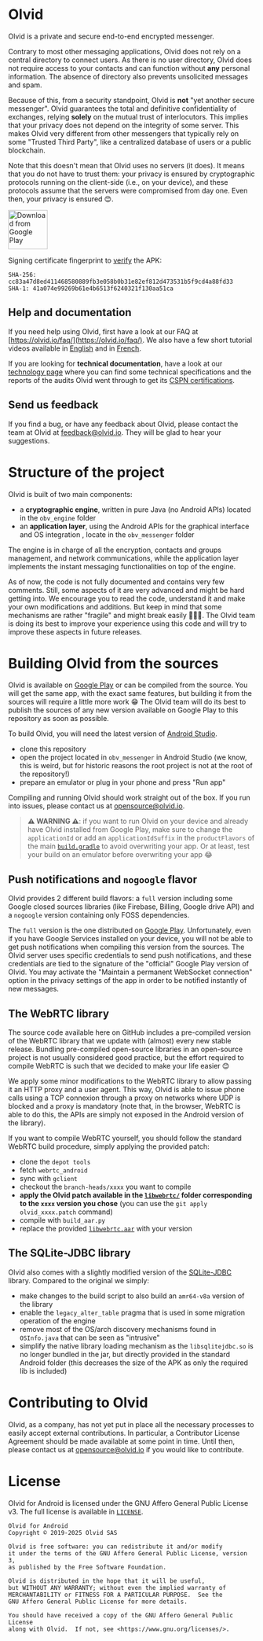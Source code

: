 # Olvid

Olvid is a private and secure end-to-end encrypted messenger.

Contrary to most other messaging applications, Olvid does not rely on a central directory to connect users. As there is no user directory, Olvid does not require access to your contacts and can function without **any** personal information. The absence of directory also prevents unsolicited messages and spam.

Because of this, from a security standpoint, Olvid is **not** "yet another secure messenger". Olvid guarantees the total and definitive confidentiality of exchanges, relying **solely** on the mutual trust of interlocutors. This implies that your privacy does not depend on the integrity of some server. This makes Olvid very different from other messengers that typically rely on some "Trusted Third Party", like a centralized database of users or a public blockchain.

Note that this doesn't mean that Olvid uses no servers (it does). It means that you do not have to trust them: your privacy is ensured by cryptographic protocols running on the client-side (i.e., on your device), and these protocols assume that the servers were compromised from day one. Even then, your privacy is ensured 😊.

[<img src="https://play.google.com/intl/en_us/badges/images/generic/en_badge_web_generic.png"
alt="Download from Google Play"
height="80">](https://play.google.com/store/apps/details?id=io.olvid.messenger)

Signing certificate fingerprint to [verify](https://developer.android.com/studio/command-line/apksigner#usage-verify) the APK:
```
SHA-256: cc83a47d8ed411468580889fb3e058b0b31e82ef812d473531b5f9cd4a88fd33
SHA-1: 41a074e99269b61e4b6513f6240321f130aa51ca
```

## Help and documentation

If you need help using Olvid, first have a look at our FAQ at [https://olvid.io/faq/](https://olvid.io/faq/). We also have a few short tutorial videos available in [English](https://www.youtube.com/channel/UCO8UuhbgCyVSTRi4QEschqA) and in [French](https://www.youtube.com/channel/UC6aLiDb04Rfh4MoqDpJoLeg).

If you are looking for **technical documentation**, have a look at our [technology page](https://olvid.io/technology/) where you can find some technical specifications and the reports of the audits Olvid went through to get its [CSPN certifications](https://cyber.gouv.fr/produits-certifies?sort_bef_combine=field_date_de_certification_value_DESC&field_cat_target_id%5B587%5D=587).


## Send us feedback

If you find a bug, or have any feedback about Olvid, please contact the team at Olvid at [feedback@olvid.io](mailto:feedback@olvid.io). They will be glad to hear your suggestions.




# Structure of the project

Olvid is built of two main components:
- a **cryptographic engine**, written in pure Java (no Android APIs) located in the `obv_engine` folder
- an **application layer**, using the Android APIs for the graphical interface and OS integration , locate in the `obv_messenger` folder

The engine is in charge of all the encryption, contacts and groups management, and network communications, while the application layer implements the instant messaging functionalities on top of the engine.

As of now, the code is not fully documented and contains very few comments. Still, some aspects of it are very advanced and might be hard getting into. We encourage you to read the code, understand it and make your own modifications and additions. But keep in mind that some mechanisms are rather "fragile" and might break easily 🥚🥚🥚. The Olvid team is doing its best to improve your experience using this code and will try to improve these aspects in future releases.




# Building Olvid from the sources

Olvid is available on [Google Play](https://play.google.com/store/apps/details?id=io.olvid.messenger) or can be compiled from the source. You will get the same app, with the exact same features, but building it from the sources will require a little more work 😁 The Olvid team will do its best to publish the sources of any new version available on Google Play to this repository as soon as possible.

To build Olvid, you will need the latest version of [Android Studio](https://developer.android.com/studio).

- clone this repository
- open the project located in `obv_messenger` in Android Studio (we know, this is weird, but for historic reasons the root project is not at the root of the repository!)
- prepare an emulator or plug in your phone and press "Run app"
  
Compiling and running Olvid should work straight out of the box. If you run into issues, please contact us at [opensource@olvid.io](mailto:opensource@olvid.io).
  
> **⚠ WARNING ⚠**: if you want to run Olvid on your device and already have Olvid installed from Google Play,
> make sure to change the `applicationId` or add an `applicationIdSuffix` in the `productFlavors` 
> of the main [`build.gradle`](obv_messenger/app/build.gradle) to 
> avoid overwriting your app. Or at least, test your build on an emulator before overwriting your app 😂


## Push notifications and `nogoogle` flavor

Olvid provides 2 different build flavors: a `full` version including some Google closed sources libraries (like Firebase, Billing, Google drive API) and a `nogoogle` version containing only FOSS dependencies.

The `full` version is the one distributed on [Google Play](https://play.google.com/store/apps/details?id=io.olvid.messenger). Unfortunately, even if you have Google Services installed on your device, you will not be able to get push notifications when compiling this version from the sources. The Olvid server uses specific credentials to send push notifications, and these credentials are tied to the signature of the "official" Google Play version of Olvid. You may activate the "Maintain a permanent WebSocket connection" option in the privacy settings of the app in order to be notified instantly of new messages.


## The WebRTC library

The source code available here on GitHub includes a pre-compiled version of the WebRTC library that we update with (almost) every new stable release. Bundling pre-compiled open-source libraries in an open-source project is not usually considered good practice, but the effort required to compile WebRTC is such that we decided to make your life easier 😊

We apply some minor modifications to the WebRTC library to allow passing it an HTTP proxy and a user agent. This way, Olvid is able to issue phone calls using a TCP connexion through a proxy on networks where UDP is blocked and a proxy is mandatory (note that, in the browser, WebRTC is able to do this, the APIs are simply not exposed in the Android version of the library).

If you want to compile WebRTC yourself, you should follow the standard WebRTC build procedure, simply applying the provided patch:

- clone the `depot tools`
- fetch `webrtc_android`
- sync with `gclient`
- checkout the `branch-heads/xxxx` you want to compile
- **apply the Olvid patch available in the [`libwebrtc/`](obv_messenger/libwebrtc/) folder corresponding to the `xxxx` version you chose** (you can use the `git apply olvid_xxxx.patch` command)
- compile with `build_aar.py`
- replace the provided [`libwebrtc.aar`](obv_messenger/libwebrtc/libwebrtc.aar) with your version


## The SQLite-JDBC library

Olvid also comes with a slightly modified version of the [SQLite-JDBC](https://github.com/xerial/sqlite-jdbc) library. Compared to the original we simply:

- make changes to the build script to also build an `amr64-v8a` version of the library
- enable the `legacy_alter_table` pragma that is used in some migration operation of the engine
- remove most of the OS/arch discovery mechanisms found in `OSInfo.java` that can be seen as "intrusive"
- simplify the native library loading mechanism as the `libsqlitejdbc.so` is no longer bundled in the jar, but directly provided in the standard Android folder (this decreases the size of the APK as only the required lib is included)




# Contributing to Olvid

Olvid, as a company, has not yet put in place all the necessary processes to easily accept external contributions. In particular, a Contributor License Agreement should be made available at some point in time. Until then, please contact us at [opensource@olvid.io](mailto:opensource@olvid.io) if you would like to contribute. 




# License

Olvid for Android is licensed under the GNU Affero General Public License v3. The full license is available in [`LICENSE`](LICENSE).


    Olvid for Android
    Copyright © 2019-2025 Olvid SAS
    
    Olvid is free software: you can redistribute it and/or modify
    it under the terms of the GNU Affero General Public License, version 3,
    as published by the Free Software Foundation.
    
    Olvid is distributed in the hope that it will be useful,
    but WITHOUT ANY WARRANTY; without even the implied warranty of
    MERCHANTABILITY or FITNESS FOR A PARTICULAR PURPOSE.  See the
    GNU Affero General Public License for more details.
    
    You should have received a copy of the GNU Affero General Public License
    along with Olvid.  If not, see <https://www.gnu.org/licenses/>.
